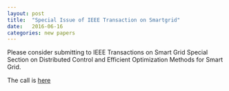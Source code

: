 ```yaml
---
layout: post
title:  "Special Issue of IEEE Transaction on Smartgrid"
date:   2016-06-16
categories: new papers
---
```

Please consider submitting to IEEE Transactions on Smart Grid Special Section on Distributed Control and Efficient Optimization	Methods for Smart Grid.

The call is [here](http://www.ieee-pes.org/images/files/TSG-SI-DistributedControl_special_issue_call_for_papers.pdf)
